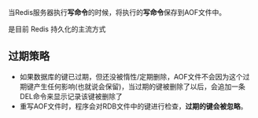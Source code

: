 当Redis服务器执行**写命令**的时候，将执行的**写命令**保存到AOF文件中。

是目前 Redis 持久化的主流方式





## 过期策略

- 如果数据库的键已过期，但还没被惰性/定期删除，AOF文件不会因为这个过期键产生任何影响(也就说会保留)，当过期的键被删除了以后，会追加一条DEL命令来显示记录该键被删除了
- 重写AOF文件时，程序会对RDB文件中的键进行检查，**过期的键会被忽略**。

